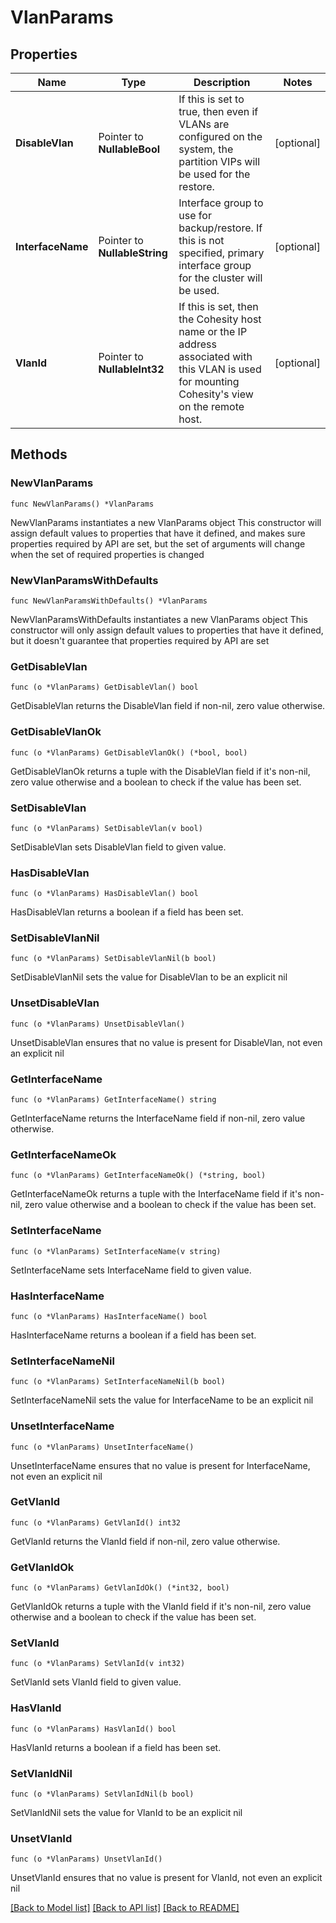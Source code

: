 # VlanParams

## Properties

Name | Type | Description | Notes
------------ | ------------- | ------------- | -------------
**DisableVlan** | Pointer to **NullableBool** | If this is set to true, then even if VLANs are configured on the system, the partition VIPs will be used for the restore. | [optional] 
**InterfaceName** | Pointer to **NullableString** | Interface group to use for backup/restore. If this is not specified, primary interface group for the cluster will be used. | [optional] 
**VlanId** | Pointer to **NullableInt32** | If this is set, then the Cohesity host name or the IP address associated with this VLAN is used for mounting Cohesity&#39;s view on the remote host. | [optional] 

## Methods

### NewVlanParams

`func NewVlanParams() *VlanParams`

NewVlanParams instantiates a new VlanParams object
This constructor will assign default values to properties that have it defined,
and makes sure properties required by API are set, but the set of arguments
will change when the set of required properties is changed

### NewVlanParamsWithDefaults

`func NewVlanParamsWithDefaults() *VlanParams`

NewVlanParamsWithDefaults instantiates a new VlanParams object
This constructor will only assign default values to properties that have it defined,
but it doesn't guarantee that properties required by API are set

### GetDisableVlan

`func (o *VlanParams) GetDisableVlan() bool`

GetDisableVlan returns the DisableVlan field if non-nil, zero value otherwise.

### GetDisableVlanOk

`func (o *VlanParams) GetDisableVlanOk() (*bool, bool)`

GetDisableVlanOk returns a tuple with the DisableVlan field if it's non-nil, zero value otherwise
and a boolean to check if the value has been set.

### SetDisableVlan

`func (o *VlanParams) SetDisableVlan(v bool)`

SetDisableVlan sets DisableVlan field to given value.

### HasDisableVlan

`func (o *VlanParams) HasDisableVlan() bool`

HasDisableVlan returns a boolean if a field has been set.

### SetDisableVlanNil

`func (o *VlanParams) SetDisableVlanNil(b bool)`

 SetDisableVlanNil sets the value for DisableVlan to be an explicit nil

### UnsetDisableVlan
`func (o *VlanParams) UnsetDisableVlan()`

UnsetDisableVlan ensures that no value is present for DisableVlan, not even an explicit nil
### GetInterfaceName

`func (o *VlanParams) GetInterfaceName() string`

GetInterfaceName returns the InterfaceName field if non-nil, zero value otherwise.

### GetInterfaceNameOk

`func (o *VlanParams) GetInterfaceNameOk() (*string, bool)`

GetInterfaceNameOk returns a tuple with the InterfaceName field if it's non-nil, zero value otherwise
and a boolean to check if the value has been set.

### SetInterfaceName

`func (o *VlanParams) SetInterfaceName(v string)`

SetInterfaceName sets InterfaceName field to given value.

### HasInterfaceName

`func (o *VlanParams) HasInterfaceName() bool`

HasInterfaceName returns a boolean if a field has been set.

### SetInterfaceNameNil

`func (o *VlanParams) SetInterfaceNameNil(b bool)`

 SetInterfaceNameNil sets the value for InterfaceName to be an explicit nil

### UnsetInterfaceName
`func (o *VlanParams) UnsetInterfaceName()`

UnsetInterfaceName ensures that no value is present for InterfaceName, not even an explicit nil
### GetVlanId

`func (o *VlanParams) GetVlanId() int32`

GetVlanId returns the VlanId field if non-nil, zero value otherwise.

### GetVlanIdOk

`func (o *VlanParams) GetVlanIdOk() (*int32, bool)`

GetVlanIdOk returns a tuple with the VlanId field if it's non-nil, zero value otherwise
and a boolean to check if the value has been set.

### SetVlanId

`func (o *VlanParams) SetVlanId(v int32)`

SetVlanId sets VlanId field to given value.

### HasVlanId

`func (o *VlanParams) HasVlanId() bool`

HasVlanId returns a boolean if a field has been set.

### SetVlanIdNil

`func (o *VlanParams) SetVlanIdNil(b bool)`

 SetVlanIdNil sets the value for VlanId to be an explicit nil

### UnsetVlanId
`func (o *VlanParams) UnsetVlanId()`

UnsetVlanId ensures that no value is present for VlanId, not even an explicit nil

[[Back to Model list]](../README.md#documentation-for-models) [[Back to API list]](../README.md#documentation-for-api-endpoints) [[Back to README]](../README.md)


